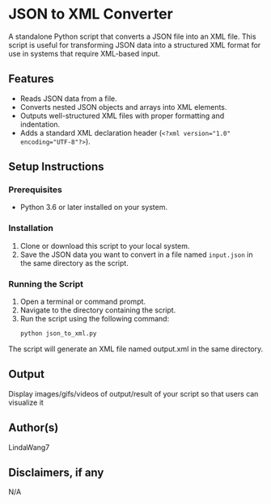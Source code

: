 # JSON to XML Converter

A standalone Python script that converts a JSON file into an XML file. This script is useful for transforming JSON data into a structured XML format for use in systems that require XML-based input.

## Features

- Reads JSON data from a file.
- Converts nested JSON objects and arrays into XML elements.
- Outputs well-structured XML files with proper formatting and indentation.
- Adds a standard XML declaration header (`<?xml version="1.0" encoding="UTF-8"?>`).

## Setup Instructions

### Prerequisites
- Python 3.6 or later installed on your system.

### Installation
1. Clone or download this script to your local system.
2. Save the JSON data you want to convert in a file named `input.json` in the same directory as the script.

### Running the Script
1. Open a terminal or command prompt.
2. Navigate to the directory containing the script.
3. Run the script using the following command:
   ```bash
   python json_to_xml.py
The script will generate an XML file named output.xml in the same directory.

## Output

Display images/gifs/videos of output/result of your script so that users can visualize it

## Author(s)

LindaWang7

## Disclaimers, if any

N/A